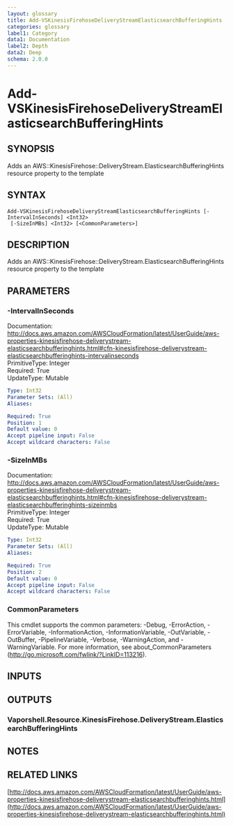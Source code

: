 ```yaml
---
layout: glossary
title: Add-VSKinesisFirehoseDeliveryStreamElasticsearchBufferingHints
categories: glossary
label1: Category
data1: Documentation
label2: Depth
data2: Deep
schema: 2.0.0
---
```


# Add-VSKinesisFirehoseDeliveryStreamElasticsearchBufferingHints

## SYNOPSIS
Adds an AWS::KinesisFirehose::DeliveryStream.ElasticsearchBufferingHints resource property to the template

## SYNTAX

```
Add-VSKinesisFirehoseDeliveryStreamElasticsearchBufferingHints [-IntervalInSeconds] <Int32>
 [-SizeInMBs] <Int32> [<CommonParameters>]
```

## DESCRIPTION
Adds an AWS::KinesisFirehose::DeliveryStream.ElasticsearchBufferingHints resource property to the template

## PARAMETERS

### -IntervalInSeconds
Documentation: http://docs.aws.amazon.com/AWSCloudFormation/latest/UserGuide/aws-properties-kinesisfirehose-deliverystream-elasticsearchbufferinghints.html#cfn-kinesisfirehose-deliverystream-elasticsearchbufferinghints-intervalinseconds    
PrimitiveType: Integer    
Required: True    
UpdateType: Mutable

```yaml
Type: Int32
Parameter Sets: (All)
Aliases:

Required: True
Position: 1
Default value: 0
Accept pipeline input: False
Accept wildcard characters: False
```

### -SizeInMBs
Documentation: http://docs.aws.amazon.com/AWSCloudFormation/latest/UserGuide/aws-properties-kinesisfirehose-deliverystream-elasticsearchbufferinghints.html#cfn-kinesisfirehose-deliverystream-elasticsearchbufferinghints-sizeinmbs    
PrimitiveType: Integer    
Required: True    
UpdateType: Mutable

```yaml
Type: Int32
Parameter Sets: (All)
Aliases:

Required: True
Position: 2
Default value: 0
Accept pipeline input: False
Accept wildcard characters: False
```

### CommonParameters
This cmdlet supports the common parameters: -Debug, -ErrorAction, -ErrorVariable, -InformationAction, -InformationVariable, -OutVariable, -OutBuffer, -PipelineVariable, -Verbose, -WarningAction, and -WarningVariable.
For more information, see about_CommonParameters (http://go.microsoft.com/fwlink/?LinkID=113216).

## INPUTS

## OUTPUTS

### Vaporshell.Resource.KinesisFirehose.DeliveryStream.ElasticsearchBufferingHints

## NOTES

## RELATED LINKS

[http://docs.aws.amazon.com/AWSCloudFormation/latest/UserGuide/aws-properties-kinesisfirehose-deliverystream-elasticsearchbufferinghints.html](http://docs.aws.amazon.com/AWSCloudFormation/latest/UserGuide/aws-properties-kinesisfirehose-deliverystream-elasticsearchbufferinghints.html)

